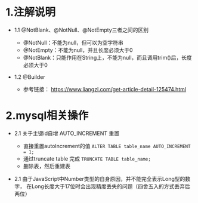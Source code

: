 # 1.注解说明
* 1.1 @NotBlank、@NotNull、@NotEmpty三者之间的区别
    * @NotNull：不能为null，但可以为空字符串
    * @NotEmpty：不能为null，并且长度必须大于0
    * @NotBlank：只能作用在String上，不能为null，而且调用trim()后，长度必须大于0

* 1.2 @Builder
    * 参考链接： https://www.liangzl.com/get-article-detail-125474.html


# 2.mysql相关操作
* 2.1 关于主键id自增 AUTO_INCREMENT 重置
    * 直接重置autoIncrement的值
    `ALTER TABLE table_name AUTO_INCREMENT = 1;`
    * 通过truncate table 完成
    `TRUNCATE TABLE table_name;`
    * 删除表，然后重建表

* 2.1 由于JavaScript中Number类型的自身原因，并不能完全表示Long型的数字，
      在Long长度大于17位时会出现精度丢失的问题（四舍五入的方式丢弃后两位）